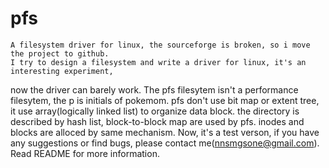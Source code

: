 # pfs
	A filesystem driver for linux, the sourceforge is broken, so i move the project to github.
	I try to design a filesystem and write a driver for linux, it's an interesting experiment, 
now the driver can barely work.
	The pfs filesytem isn't a performance filesytem, the p is initials of pokemom. pfs don't use bit map 
or extent tree, it use array(logically linked list) to organize data block. the directory is described by hash list, 
block-to-block map are used by pfs. inodes and blocks are alloced by same mechanism.
	Now, it's a test verson, if you have any suggestions or find bugs, please contact me(nnsmgsone@gmail.com).
	Read README for more information.
